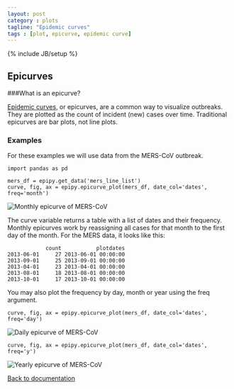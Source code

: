 ```yaml
---
layout: post
category : plots
tagline: "Epidemic curves"
tags : [plot, epicurve, epidemic curve]
---
```

{% include JB/setup %}

## Epicurves

###What is an epicurve?

[Epidemic curves](http://www.med.uottawa.ca/sim/data/Public_Health_Epidemic_Curves_e.htm),
or epicurves, are a common way to visualize outbreaks. They are plotted as the count of
incident (new) cases over time. Traditional epicurves are bar plots, not line plots.


### Examples

For these examples we will use data from the MERS-CoV outbreak.

    import pandas as pd

    mers_df = epipy.get_data('mers_line_list')
    curve, fig, ax = epipy.epicurve_plot(mers_df, date_col='dates', freq='month')

![Monthly epicurve of MERS-CoV](http://github.com/cmrivers/epipy/blob/master/figs/month_epicurve.png?raw=true)

The curve variable returns a table with a list of dates and their frequency.
Monthly epicurves work by reassigning all cases for that month to the first day of the month.
For the MERS data, it looks like this:

                count           plotdates
    2013-06-01     27 2013-06-01 00:00:00
    2013-09-01     25 2013-09-01 00:00:00
    2013-04-01     23 2013-04-01 00:00:00
    2013-08-01     18 2013-08-01 00:00:00
    2013-10-01     17 2013-10-01 00:00:00


You may also plot the frequency by day, month or year using the freq argument.

    curve, fig, ax = epipy.epicurve_plot(mers_df, date_col='dates', freq='day')

![Daily epicurve of MERS-CoV](http://github.com/cmrivers/epipy/blob/master/figs/day_epicurve.png?raw=true)


    curve, fig, ax = epipy.epicurve_plot(mers_df, date_col='dates', freq='y')

![Yearly epicurve of MERS-CoV](http://github.com/cmrivers/epipy/blob/master/figs/year_epicurve.png?raw=true)


[Back to documentation](http://cmrivers.github.io/epipy/categories.html)

